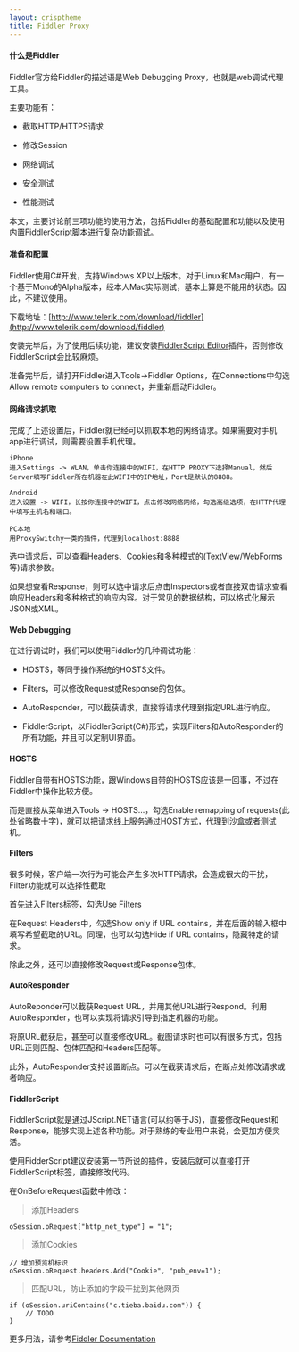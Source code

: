 ```yaml
---
layout: crisptheme
title: Fiddler Proxy
---
```


#### 什么是Fiddler

Fiddler官方给Fiddler的描述语是Web Debugging Proxy，也就是web调试代理工具。

主要功能有：

* 截取HTTP/HTTPS请求

* 修改Session

* 网络调试

* 安全测试

* 性能测试

本文，主要讨论前三项功能的使用方法，包括Fiddler的基础配置和功能以及使用内置FiddlerScript脚本进行复杂功能调试。

#### 准备和配置

Fiddler使用C#开发，支持Windows XP以上版本。对于Linux和Mac用户，有一个基于Mono的Alpha版本，经本人Mac实际测试，基本上算是不能用的状态。因此，不建议使用。

下载地址：[http://www.telerik.com/download/fiddler](http://www.telerik.com/download/fiddler)

安装完毕后，为了使用后续功能，建议安装[FiddlerScript Editor](http://www.telerik.com/download/fiddler/fiddlerscript-editor)插件，否则修改FiddlerScript会比较麻烦。

准备完毕后，请打开Fiddler进入Tools->Fiddler Options，在Connections中勾选Allow remote computers to connect，并重新启动Fiddler。

#### 网络请求抓取

完成了上述设置后，Fiddler就已经可以抓取本地的网络请求。如果需要对手机app进行调试，则需要设置手机代理。

    iPhone  
    进入Settings -> WLAN，单击你连接中的WIFI，在HTTP PROXY下选择Manual，然后Server填写Fiddler所在机器在此WIFI中的IP地址，Port是默认的8888。

    Android
    进入设置 -> WIFI，长按你连接中的WIFI，点击修改网络网络，勾选高级选项，在HTTP代理中填写主机名和端口。

    PC本地  
    用ProxySwitchy一类的插件，代理到localhost:8888

<!---
![Fiddler Capturing](http://crispgm.github.io/image/fiddler/capturing.png)
--->
选中请求后，可以查看Headers、Cookies和多种模式的(TextView/WebForms等)请求参数。

<!---
![Fiddler Request](http://crispgm.github.io/image/fiddler/request.png)
--->
如果想查看Response，则可以选中请求后点击Inspectors或者直接双击请求查看响应Headers和多种格式的响应内容。对于常见的数据结构，可以格式化展示JSON或XML。

<!---
![Fiddler Response](http://crispgm.github.io/image/fiddler/response.png)
--->

#### Web Debugging

在进行调试时，我们可以使用Fiddler的几种调试功能：

* HOSTS，等同于操作系统的HOSTS文件。

* Filters，可以修改Request或Response的包体。

* AutoResponder，可以截获请求，直接将请求代理到指定URL进行响应。

* FiddlerScript，以FiddlerScript(C#)形式，实现Filters和AutoResponder的所有功能，并且可以定制UI界面。

#### HOSTS

Fiddler自带有HOSTS功能，跟Windows自带的HOSTS应该是一回事，不过在Fiddler中操作比较方便。

而是直接从菜单进入Tools -> HOSTS...，勾选Enable remapping of requests(此处省略数十字)，就可以把请求线上服务通过HOST方式，代理到沙盒或者测试机。
<!---
![Fiddler Hosts](http://crispgm.github.io/image/fiddler/hosts.png)
--->

#### Filters

很多时候，客户端一次行为可能会产生多次HTTP请求，会造成很大的干扰，Filter功能就可以选择性截取

首先进入Filters标签，勾选Use Filters

在Request Headers中，勾选Show only if URL contains，并在后面的输入框中填写希望截取的URL。同理，也可以勾选Hide if URL contains，隐藏特定的请求。

除此之外，还可以直接修改Request或Response包体。
<!---
![Fiddler Filters](http://crispgm.github.io/image/fiddler/filters.png)
--->

#### AutoResponder

AutoReponder可以截获Request URL，并用其他URL进行Respond。利用AutoResponder，也可以实现将请求引导到指定机器的功能。

将原URL截获后，甚至可以直接修改URL。截图请求时也可以有很多方式，包括URL正则匹配、包体匹配和Headers匹配等。

此外，AutoResponder支持设置断点。可以在截获请求后，在断点处修改请求或者响应。
<!---
![Fiddler AutoResponder](http://crispgm.github.io/image/fiddler/autoresponder.png)
--->

#### FiddlerScript

FiddlerScript就是通过JScript.NET语言(可以约等于JS)，直接修改Request和Response，能够实现上述各种功能。对于熟练的专业用户来说，会更加方便灵活。

使用FidderScript建议安装第一节所说的插件，安装后就可以直接打开FiddlerScript标签，直接修改代码。

在OnBeforeRequest函数中修改：

> 添加Headers

	oSession.oRequest["http_net_type"] = "1";

> 添加Cookies

	// 增加预览机标识
	oSession.oRequest.headers.Add("Cookie", "pub_env=1");

> 匹配URL，防止添加的字段干扰到其他网页

	if (oSession.uriContains("c.tieba.baidu.com")) {  
        // TODO
	}

更多用法，请参考[Fiddler Documentation](http://docs.telerik.com/fiddler/knowledgebase/fiddlerscript/modifyrequestorresponse)

